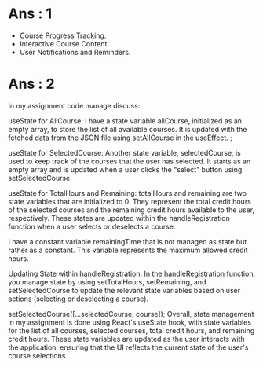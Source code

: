 
# Ans : 1

* Course Progress Tracking.
* Interactive Course Content.
* User Notifications and Reminders.


# Ans : 2

In my assignment code manage discuss:

useState for AllCourse:
I have a state variable allCourse, initialized as an empty array, to store the list of all available courses. It is updated with the fetched data from the JSON file using setAllCourse in the useEffect.
;

useState for SelectedCourse:
Another state variable, selectedCourse, is used to keep track of the courses that the user has selected. It starts as an empty array and is updated when a user clicks the "select" button using setSelectedCourse.

useState for TotalHours and Remaining:
totalHours and remaining are two state variables that are initialized to 0. They represent the total credit hours of the selected courses and the remaining credit hours available to the user, respectively. These states are updated within the handleRegistration function when a user selects or deselects a course.

I have a constant variable remainingTime that is not managed as state but rather as a constant. This variable represents the maximum allowed credit hours.

Updating State within handleRegistration:
In the handleRegistration function, you manage state by using setTotalHours, setRemaining, and setSelectedCourse to update the relevant state variables based on user actions (selecting or deselecting a course).

setSelectedCourse([...selectedCourse, course]);
Overall, state management in my assignment is done using React's useState hook, with state variables for the list of all courses, selected courses, total credit hours, and remaining credit hours. These state variables are updated as the user interacts with the application, ensuring that the UI reflects the current state of the user's course selections.